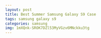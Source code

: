 ```yaml
---
layout: post
title: Best Summer Samsung Galaxy S9 Case
tags: samsung galaxy s9
categories: samsung
img: 1mXQnk-SROK7DZl53MyVGzv6MNckku3tg
---
```

